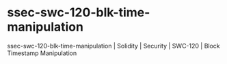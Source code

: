 # ssec-swc-120-blk-time-manipulation
ssec-swc-120-blk-time-manipulation | Solidity | Security | SWC-120 | Block Timestamp Manipulation
